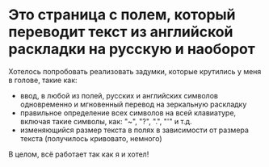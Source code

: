 # Это страница с полем, который переводит текст из английской раскладки на русскую и наоборот
Хотелось попробовать реализовать задумки, которые крутились у меня в голове, такие как:
- ввод, в любой из полей, русских и английских символов одновременно и мгновенный перевод на зеркальную раскладку
- правильное определение всех символов на всей клавиатуре, включая такие символы, как: "~", "?", ".", "'" и т.д.
- изменяющийся размер текста в полях в зависимости от размера текста (получилось кривовато, немного)

В целом, всё работает так как я и хотел!
